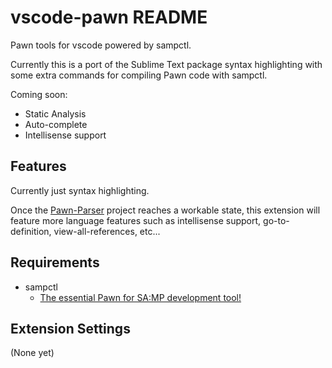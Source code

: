 # vscode-pawn README

Pawn tools for vscode powered by sampctl.

Currently this is a port of the Sublime Text package syntax highlighting with some extra commands for compiling Pawn code with sampctl.

Coming soon:

* Static Analysis
* Auto-complete
* Intellisense support

## Features

Currently just syntax highlighting.

Once the [Pawn-Parser](https://github.com/Southclaws/pawn-parser) project reaches a workable state, this extension will feature more language features such as intellisense support, go-to-definition, view-all-references, etc...

## Requirements

* sampctl
  * [The essential Pawn for SA:MP development tool!](http://sampctl.com)

## Extension Settings

(None yet)
